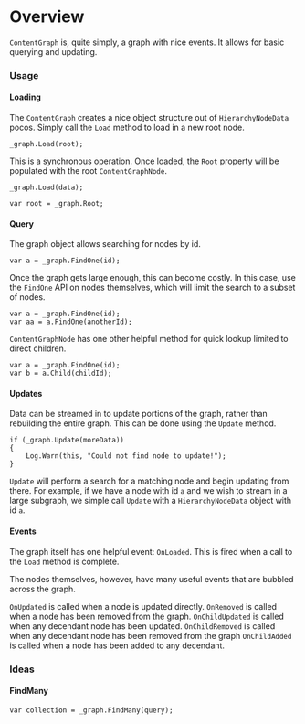 # Overview

`ContentGraph` is, quite simply, a graph with nice events. It allows for basic querying and updating.

### Usage

#### Loading

The `ContentGraph` creates a nice object structure out of `HierarchyNodeData` pocos. Simply call the `Load` method to load in a new root node.

```
_graph.Load(root);
```

This is a synchronous operation. Once loaded, the `Root` property will be populated with the root `ContentGraphNode`.

```
_graph.Load(data);

var root = _graph.Root;
```

#### Query

The graph object allows searching for nodes by id.

```
var a = _graph.FindOne(id);
```

Once the graph gets large enough, this can become costly. In this case, use the `FindOne` API on nodes themselves, which will limit the search to a subset of nodes.

```
var a = _graph.FindOne(id);
var aa = a.FindOne(anotherId);
```

`ContentGraphNode` has one other helpful method for quick lookup limited to direct children.

```
var a = _graph.FindOne(id);
var b = a.Child(childId);
```

#### Updates

Data can be streamed in to update portions of the graph, rather than rebuilding the entire graph. This can be done using the `Update` method.

```
if (_graph.Update(moreData))
{
    Log.Warn(this, "Could not find node to update!");
}
```

`Update` will perform a search for a matching node and begin updating from there. For example, if we have a node with id `a` and we wish to stream in a large subgraph, we simple call `Update` with a `HierarchyNodeData` object with id `a`.

#### Events

The graph itself has one helpful event: `OnLoaded`. This is fired when a call to the `Load` method is complete.

The nodes themselves, however, have many useful events that are bubbled across the graph.

`OnUpdated` is called when a node is updated directly.
`OnRemoved` is called when a node has been removed from the graph.
`OnChildUpdated` is called when any decendant node has been updated.
`OnChildRemoved` is called when any decendant node has been removed from the graph
`OnChildAdded` is called when a node has been added to any decendant.

### Ideas

#### FindMany

```
var collection = _graph.FindMany(query);
```
